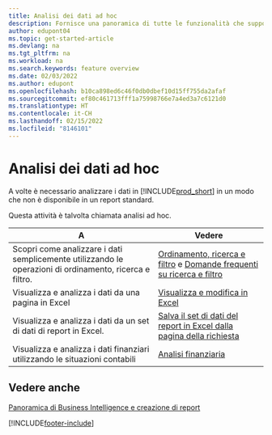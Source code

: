 ```yaml
---
title: Analisi dei dati ad hoc
description: Fornisce una panoramica di tutte le funzionalità che supportano le attività di analisi dei dati ad hoc nel prodotto Business Central.
author: edupont04
ms.topic: get-started-article
ms.devlang: na
ms.tgt_pltfrm: na
ms.workload: na
ms.search.keywords: feature overview
ms.date: 02/03/2022
ms.author: edupont
ms.openlocfilehash: b10ca898ed6c46f0db0dbef10d15ff755da2afaf
ms.sourcegitcommit: ef80c461713fff1a75998766e7a4ed3a7c6121d0
ms.translationtype: HT
ms.contentlocale: it-CH
ms.lasthandoff: 02/15/2022
ms.locfileid: "8146101"
---
```

# <a name="ad-hoc-data-analysis"></a>Analisi dei dati ad hoc

A volte è necessario analizzare i dati in [!INCLUDE[prod_short](includes/prod_short.md)] in un modo che non è disponibile in un report standard.

Questa attività è talvolta chiamata analisi ad hoc. 

| A | Vedere |
| --- | --- |
| Scopri come analizzare i dati semplicemente utilizzando le operazioni di ordinamento, ricerca e filtro. | [Ordinamento, ricerca e filtro](ui-enter-criteria-filters.md) e [Domande frequenti su ricerca e filtro](ui-search-filter-faq.yml) |
| Visualizza e analizza i dati da una pagina in Excel | [Visualizza e modifica in Excel](across-work-with-excel.md) |
| Visualizza e analizza i dati da un set di dati di report in Excel. | [Salva il set di dati del report in Excel dalla pagina della richiesta](/dynamics365-release-plan/2021wave1/smb/dynamics365-business-central/save-report-dataset-excel-request-page) |
| Visualizza e analizza i dati finanziari utilizzando le situazioni contabili | [Analisi finanziaria](bi.md) |

## <a name="see-also"></a>Vedere anche

[Panoramica di Business Intelligence e creazione di report](ui-work-report.md)


[!INCLUDE[footer-include](includes/footer-banner.md)]